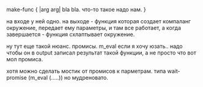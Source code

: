  make-func { |arg arg| bla bla. что-то такое надо нам. }

на входе у ней одно. на выходе - функция которая создает компаланг окружение, передает ему параметры, и там все работает, а когда завершается - функция схлаптывает окружение.

ну тут еще такой нюанс. промисы. m_eval если я хочу юзать.. надо чтобы он в output записал результат такой функции, а не просто что вот мол промиса.

хотя можно сделать мостик от промисов к парметрам.
типа wait-promise (m_eval (.....))
но мудреновато.